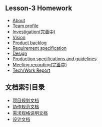 
## Lesson-3 Homework

* [About](https://github.com/SYSU-BronzeTiki/Documents/blob/master/doc/About.md)
* [Team profile](https://github.com/SYSU-BronzeTiki/Documents/blob/master/doc/Team%20profile.md)
* [Investigation(完善中)](https://github.com/SYSU-BronzeTiki/Documents/blob/master/doc/Investigation.md)
* [Vision](https://github.com/SYSU-BronzeTiki/Documents/blob/master/doc/Vision.md)
* [Product backlog](https://github.com/SYSU-BronzeTiki/Documents/blob/master/doc/Product%20Backlog.md)
* [Requirement specification](https://github.com/SYSU-BronzeTiki/Documents/blob/master/doc/Requirement%20specification.md)
* [Design](https://github.com/SYSU-BronzeTiki/Documents/blob/master/doc/Design.md)
* [Production specifications and guidelines](https://github.com/SYSU-BronzeTiki/Documents/blob/master/doc/Production%20specifications%20and%20guidelines.md)
* [Meeting recording(完善中)](https://github.com/SYSU-BronzeTiki/Documents/blob/master/doc/Meeting%20recording.md)
* [Tech/Work Report]()



## 文档索引目录

* [项目规划文档](https://github.com/SYSU-BroneTiki/Documents/blob/master/doc/About.md)
* [协作规范文档](https://github.com/SYSU-BroneTiki/Documents/blob/master/doc/%E5%8D%8F%E4%BD%9C%E8%A7%84%E8%8C%83.md)
* [需求规格说明文档]()
* [设计文档]()


